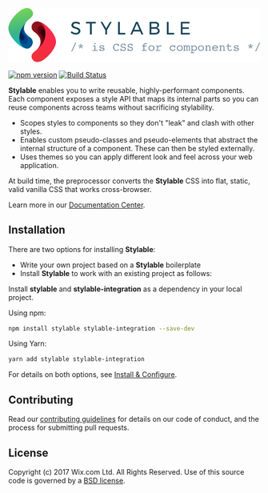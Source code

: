 ![Stylable CSS for Components](./stylable.svg)

[![npm version](https://badge.fury.io/js/stylable.svg)](https://www.npmjs.com/package/stylable)
[![Build Status](https://travis-ci.org/wix/stylable.svg?branch=master)](https://travis-ci.org/wix/stylable)

**Stylable** enables you to write reusable, highly-performant components. Each component exposes a style API that maps its internal parts so you can reuse components across teams without sacrificing stylability.

* Scopes styles to components so they don't "leak" and clash with other styles.
* Enables custom pseudo-classes and pseudo-elements that abstract the internal structure of a component. These can then be styled externally.
* Uses themes so you can apply different look and feel across your web application.

At build time, the preprocessor converts the **Stylable** CSS into flat, static, valid vanilla CSS that works cross-browser.

Learn more in our [Documentation Center](https://stylable.io/).

<!-- ## Code Example -->

## Installation

There are two options for installing **Stylable**:

* Write your own project based on a **Stylable** boilerplate
* Install **Stylable** to work with an existing project as follows:

Install **stylable** and **stylable-integration** as a dependency in your local project.

Using npm:

```bash
npm install stylable stylable-integration --save-dev
```

Using Yarn:

```bash
yarn add stylable stylable-integration
```

For details on both options, see [Install & Configure](https://stylable.io/docs/getting-started/install-configure).

## Contributing

Read our [contributing guidelines](./CONTRIBUTING.md) for details on our code of conduct, and the process for submitting pull requests.

## License

Copyright (c) 2017 Wix.com Ltd. All Rights Reserved. Use of this source code is governed by a [BSD license](./LICENSE.md).
